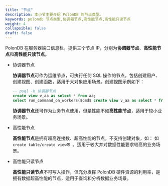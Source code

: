 ```yaml
---
title: "节点"
description: 本小节主要介绍 PolonDB 的节点类型。 
keywords: polondb 节点类型,协调器节点,高性能节点,高性能只读节点
weight: 4
collapsible: false
draft: false
---
```


PolonDB 在服务器端口信息栏，提供三个节点 IP，分别为**协调器节点**、**高性能节点**和**高性能只读节点**。


- 协调器节点

   **协调器节点**可作为运维节点，可执行任何 SQL 操作的节点，包括创建用户、创建视图、创建函数，适用于大对象应用场景。创建视图示例如下：

   ```sql
   -- psql -h 协调器节点
   create view v_aa as select * from aa;
   select run_command_on_workers($cmd$ create view v_aa as select * from aa $cmd$);
   ```

    **协调器节点**还可作为业务节点使用，但是性能不如**高性能节点**，适用于较小业务场景。

- 高性能节点

   **高性能节点**是拥有超高连接数、超高性能的节点，不支持创建对象，如： 如 `create table/create view等 `。适用于较大并对数据性能要求较高的业务场景。

- 高性能只读节点

   **高性能只读节点**不可写入操作，但充分发挥 PolonDB 硬件资源的利用率，是拥有数据超高性能的节点，适用于查询和分析数据业务场景。
